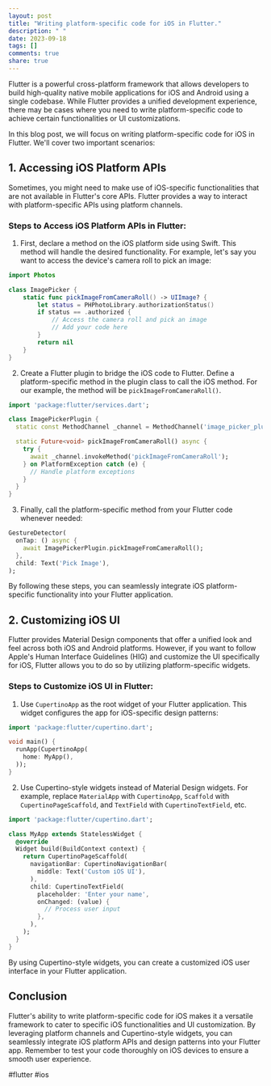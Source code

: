 ```yaml
---
layout: post
title: "Writing platform-specific code for iOS in Flutter."
description: " "
date: 2023-09-18
tags: []
comments: true
share: true
---
```


Flutter is a powerful cross-platform framework that allows developers to build high-quality native mobile applications for iOS and Android using a single codebase. While Flutter provides a unified development experience, there may be cases where you need to write platform-specific code to achieve certain functionalities or UI customizations.

In this blog post, we will focus on writing platform-specific code for iOS in Flutter. We'll cover two important scenarios:

## 1. Accessing iOS Platform APIs

Sometimes, you might need to make use of iOS-specific functionalities that are not available in Flutter's core APIs. Flutter provides a way to interact with platform-specific APIs using platform channels.

### Steps to Access iOS Platform APIs in Flutter:

1. First, declare a method on the iOS platform side using Swift. This method will handle the desired functionality. For example, let's say you want to access the device's camera roll to pick an image:

```swift
import Photos

class ImagePicker {
    static func pickImageFromCameraRoll() -> UIImage? {
        let status = PHPhotoLibrary.authorizationStatus()
        if status == .authorized {
            // Access the camera roll and pick an image
            // Add your code here
        }
        return nil
    }
}
```

2. Create a Flutter plugin to bridge the iOS code to Flutter. Define a platform-specific method in the plugin class to call the iOS method. For our example, the method will be `pickImageFromCameraRoll()`.

```dart
import 'package:flutter/services.dart';

class ImagePickerPlugin {
  static const MethodChannel _channel = MethodChannel('image_picker_plugin');

  static Future<void> pickImageFromCameraRoll() async {
    try {
      await _channel.invokeMethod('pickImageFromCameraRoll');
    } on PlatformException catch (e) {
      // Handle platform exceptions
    }
  }
}
```

3. Finally, call the platform-specific method from your Flutter code whenever needed:

```dart
GestureDetector(
  onTap: () async {
    await ImagePickerPlugin.pickImageFromCameraRoll();
  },
  child: Text('Pick Image'),
);
```

By following these steps, you can seamlessly integrate iOS platform-specific functionality into your Flutter application.

## 2. Customizing iOS UI

Flutter provides Material Design components that offer a unified look and feel across both iOS and Android platforms. However, if you want to follow Apple's Human Interface Guidelines (HIG) and customize the UI specifically for iOS, Flutter allows you to do so by utilizing platform-specific widgets.

### Steps to Customize iOS UI in Flutter:

1. Use `CupertinoApp` as the root widget of your Flutter application. This widget configures the app for iOS-specific design patterns:

```dart
import 'package:flutter/cupertino.dart';

void main() {
  runApp(CupertinoApp(
    home: MyApp(),
  ));
}
```

2. Use Cupertino-style widgets instead of Material Design widgets. For example, replace `MaterialApp` with `CupertinoApp`, `Scaffold` with `CupertinoPageScaffold`, and `TextField` with `CupertinoTextField`, etc.

```dart
import 'package:flutter/cupertino.dart';

class MyApp extends StatelessWidget {
  @override
  Widget build(BuildContext context) {
    return CupertinoPageScaffold(
      navigationBar: CupertinoNavigationBar(
        middle: Text('Custom iOS UI'),
      ),
      child: CupertinoTextField(
        placeholder: 'Enter your name',
        onChanged: (value) {
          // Process user input
        },
      ),
    );
  }
}
```

By using Cupertino-style widgets, you can create a customized iOS user interface in your Flutter application.

## Conclusion

Flutter's ability to write platform-specific code for iOS makes it a versatile framework to cater to specific iOS functionalities and UI customization. By leveraging platform channels and Cupertino-style widgets, you can seamlessly integrate iOS platform APIs and design patterns into your Flutter app. Remember to test your code thoroughly on iOS devices to ensure a smooth user experience.

#flutter #ios